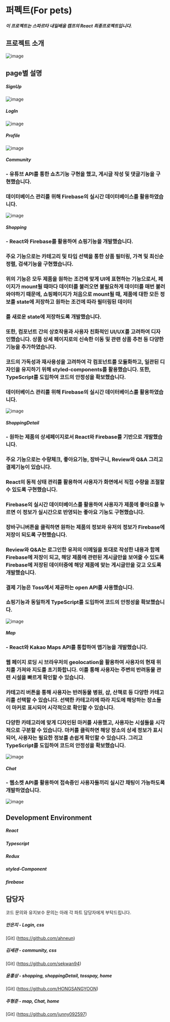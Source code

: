# 퍼펙트(For pets)
##### 이 프로젝트는 스파르타 내일배움 캠프의 React 최종프로젝트입니다.


## 프로젝트 소개
  
![image](https://github.com/junny092597/NBC_pet/assets/143682700/a42d6eb1-dc0d-4ef5-acc8-ae6f778f38c4)


## page별 설명
  
##### SignUp
![image](https://github.com/junny092597/NBC_pet/assets/143682700/add3c533-f0d9-49d3-956b-25c74df30d3f)

##### LogIn
![image](https://github.com/junny092597/NBC_pet/assets/143682700/46eaf272-6038-44cc-a914-eb8c07d1e415)

##### Profile
![image](https://github.com/junny092597/NBC_pet/assets/143682700/596dc7bb-3277-40c6-89c2-2ac3b1bf187b)

##### Community
### - 유튜브 API를 통한 쇼츠기능 구현을 했고, 게시글 작성 및 댓글기능을 구현했습니다.
###   데이터베이스 관리를 위해 Firebase의 실시간 데이터베이스를 활용하였습니다.
![image](https://github.com/junny092597/NBC_pet/assets/143682700/801c73d0-0a39-4d4a-bf08-1d8d30b5c54e)

##### Shopping 
### - React와 Firebase를  활용하여 쇼핑기능을 개발했습니다. 
###   주요 기능으로는 카테고리 및 타입 선택을 통한 상품 필터링, 가격 및 최신순 정렬, 검색기능을 구현했습니다.
###   위의 기능은 모두 제품을 원하는 조건에 맞게 UI에 표현하는 기능으로서, 페이지가 mount될 때마다 데이터를 불러오면 불필요하게 데이터를 매번 불러와야하기 때문에, 쇼핑페이지가 처음으로 mount될 때, 제품에 대한 모든 정보를 state에 저장하고 원하는 조건에 따라 필터링된 데이터 
###   를 새로운 state에 저장하도록 개발했습니다.
###   또한, 컴포넌트 간의 상호작용과 사용자 친화적인 UI/UX를 고려하여 디자인했습니다. 상품 상세 페이지로의 신속한 이동 및 관련 상품 추천 등 다양한 기능을 추가하였습니다.
###   코드의 가독성과 재사용성을 고려하여 각 컴포넌트를 모듈화하고, 일관된 디자인을 유지하기 위해 styled-components를 활용했습니다. 또한, TypeScript를 도입하여 코드의 안정성을 확보했습니다.
###   데이터베이스 관리를 위해 Firebase의 실시간 데이터베이스를 활용하였습니다.
![image](https://github.com/junny092597/NBC_pet/assets/143682700/74c9cad8-2b64-4ecf-8d0a-fde1dc21c04c)

##### ShoppingDetail 
### - 원하는 제품의 상세페이지로서 React와 Firebase를 기반으로 개발했습니다.
###   주요 기능으로는 수량체크, 좋아요기능, 장바구니, Review와 Q&A 그리고 결제기능이 있습니다.
###   React의 동적 상태 관리를 활용하여 사용자가 화면에서 직접 수량을 조절할 수 있도록 구현했습니다. 
###   Firebase의 실시간 데이터베이스를 활용하여 사용자가 제품에 좋아요를 누르면 이 정보가 실시간으로 반영되는 좋아요 기능도 구현했습니다.
###   장바구니버튼을 클릭하면 원하는 제품의 정보와 유저의 정보가 Firebase에 저장이 되도록 구현했습니다.
###   Review와 Q&A는 로그인한 유저의 이메일을 토대로 작성한 내용과 함께 Firebase에 저장이 되고,  해당 제품에 관련된 게시글만을 보여줄 수 있도록 Firebase에 저장된 데이터중에 해당 제품에 맞는 게시글만을 갖고 오도록 개발했습니다.
###   결제 기능은 Toss에서 제공하는 open API를 사용했습니다.
###   쇼핑기능과 동일하게 TypeScript를 도입하여 코드의 안정성을 확보했습니다.
![image](https://github.com/HONGSANGYOON/NBC_pet/assets/143682700/2c45f435-8862-4c45-af55-7b689b54def1)

   
##### Map
### - React와 Kakao Maps API를 통합하여 맵기능을 개발했습니다.
###   웹 페이지 로딩 시 브라우저의 geolocation을 활용하여 사용자의 현재 위치를 가져와 지도를 초기화합니다. 이를 통해 사용자는 주변의 반려동물 관련 시설을 빠르게 확인할 수 있습니다.
###   카테고리 버튼을 통해 사용자는 반려동물 병원, 샵, 산책로 등 다양한 카테고리를 선택할 수 있습니다. 선택한 카테고리에 따라 지도에 해당하는 장소들이 마커로 표시되어 시각적으로 확인할 수 있습니다.
###   다양한 카테고리에 맞게 디자인된 마커를 사용했고, 사용자는 시설들을 시각적으로 구분할 수 있습니다. 마커를 클릭하면 해당 장소의 상세 정보가 표시되어, 사용자는 필요한 정보를 손쉽게 확인할 수 있습니다. 그리고 TypeScript를 도입하여 코드의 안정성을 확보했습니다.
![image](https://github.com/junny092597/NBC_pet/assets/143682700/c61cf146-b8a2-441e-b61b-5a6763a1ada9)


##### Chat
### - 웹소켓 API를 활용하여 접속중인 사용자들끼리 실시간 채팅이 가능하도록 개발하였습니다.
![image](https://github.com/junny092597/NBC_pet/assets/143682700/11efc0bd-e11d-4ff8-bbe4-36f406f9a482)


## Development Environment
  
##### React

##### Typescript

##### Redux

##### styled-Component

##### firebase


## 담당자
코드 문의와 유지보수 문의는 아래 각 파트 담당자에게 부탁드립니다.

##### 안은지 - Login, css 

[Git] (https://github.com/ahneun)

##### 김세관 - community, css

[Git] (https://github.com/sekwan94)

##### 윤홍상 - shopping, shoppingDetail, tosspay, home

[Git] (https://github.com/HONGSANGYOON)

##### 주형준 - map, Chat, home

[Git] (https://github.com/junny092597)
